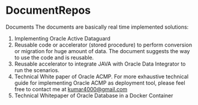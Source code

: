 # DocumentRepos
Documents
The documents are basically real time implemented solutions:
1) Implementing Oracle Active Dataguard
2) Reusable code or accelerator (stored procedure) to perform conversion or migration for huge amount of data. The document suggests the way to use the code and is reusable.
3) Reusable accelerator to integrate JAVA with Oracle Data Integrator to run the scenarios.
4) Technical White paper of Oracle ACMP. For more exhaustive technical guide for implementing Oracle ACMP as deployment tool, please feel free to contact me at kumar4000@gmail.com
5) Technical Whitepaper of Oracle Database in a Docker Container
